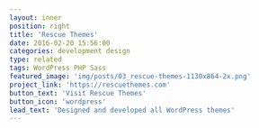 ```yaml
---
layout: inner
position: right
title: 'Rescue Themes'
date: 2016-02-20 15:56:00
categories: development design
type: related
tags: WordPress PHP Sass
featured_image: 'img/posts/03_rescue-themes-1130x864-2x.png'
project_link: 'https://rescuethemes.com'
button_text: 'Visit Rescue Themes'
button_icon: 'wordpress'
lead_text: 'Designed and developed all WordPress themes'
---
```

